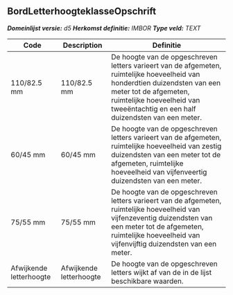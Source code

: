 ﻿## BordLetterhoogteklasseOpschrift

*__Domeinlijst versie:__ d5*
*__Herkomst definitie:__ IMBOR*
*__Type veld:__ TEXT*

|__Code__ |__Description__ |__Definitie__	|
|	---	|	---	|   ---	| 
| 110/82.5 mm | 110/82.5 mm | De hoogte van de opgeschreven letters varieert van de afgemeten, ruimtelijke hoeveelheid van honderdtien duizendsten van een meter tot de afgemeten, ruimtelijke hoeveelheid van tweeëntachtig en een half duizendsten van een meter. |
| 60/45 mm | 60/45 mm | De hoogte van de opgeschreven letters varieert van de afgemeten, ruimtelijke hoeveelheid van zestig duizendsten van een meter tot de afgemeten, ruimtelijke hoeveelheid van vijfenveertig duizendsten van een meter. |
| 75/55 mm | 75/55 mm | De hoogte van de opgeschreven letters varieert van de afgemeten, ruimtelijke hoeveelheid van vijfenzeventig duizendsten van een meter tot de afgemeten, ruimtelijke hoeveelheid van vijfenvijftig duizendsten van een meter. |
| Afwijkende letterhoogte | Afwijkende letterhoogte | De hoogte van de opgeschreven letters wijkt af van de in de lijst beschikbare waarden. |
